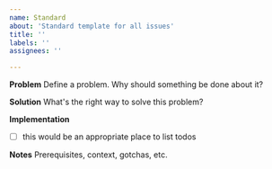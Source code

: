 ```yaml
---
name: Standard
about: 'Standard template for all issues'
title: ''
labels: ''
assignees: ''

---
```


**Problem**
Define a problem. Why should something be done about it?

**Solution**
What's the right way to solve this problem?

**Implementation**
- [ ] this would be an appropriate place to list todos

**Notes**
Prerequisites, context, gotchas, etc.
